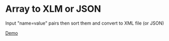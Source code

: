 # Array to XLM or JSON 

Input "name=value" pairs then sort them 
and convert to XML file (or JSON)

[Demo](https://slavamlinsky.github.io/array-json-xml/)